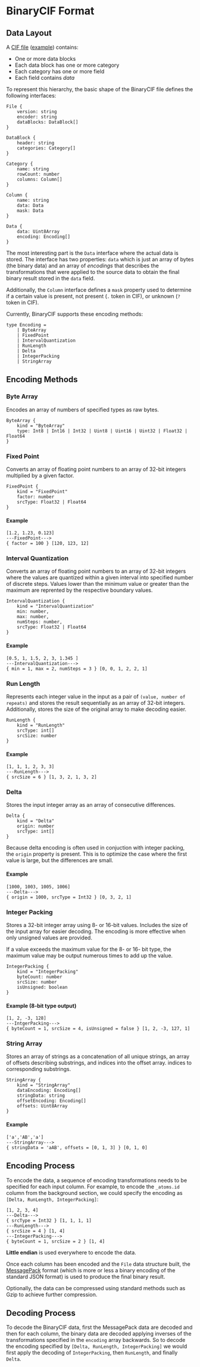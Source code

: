 BinaryCIF Format
================

## Data Layout

A [CIF file](http://www.iucr.org/resources/cif/spec/version1.1/cifsyntax) ([example](https://www.ebi.ac.uk/pdbe/static/entry/1tqn_updated.cif)) contains:

* One or more data blocks
* Each data block has one or more category
* Each category has one or more field
* Each field contains *data*

To represent this hierarchy, the basic shape of the BinaryCIF file defines the following 
interfaces:

```
File {
    version: string
    encoder: string
    dataBlocks: DataBlock[]
}

DataBlock {
    header: string
    categories: Category[]
}

Category {
    name: string
    rowCount: number
    columns: Column[]
}

Column {
    name: string
    data: Data
    mask: Data
}

Data {
    data: Uint8Array
    encoding: Encoding[]
}
```

The most interesting part is the ``Data`` interface where the actual data is stored. 
The interface has two properties: ``data`` which is just an array of bytes (the binary data) 
and an array of *encodings* that describes the transformations that were applied to the 
source data to obtain the final binary result stored in the ``data`` field.

Additionally, the ``Column`` interface defines a ``mask`` property used to determine
if a certain value is present, not present (``.`` token in CIF), or unknown (``?`` token in CIF). 

Currently, BinaryCIF supports these encoding methods:

```
type Encoding = 
    | ByteArray 
    | FixedPoint
    | IntervalQuantization 
    | RunLength 
    | Delta 
    | IntegerPacking 
    | StringArray
``` 

## Encoding Methods

### Byte Array

Encodes an array of numbers of specified types as raw bytes.

```
ByteArray {
    kind = "ByteArray"
    type: Int8 | Int16 | Int32 | Uint8 | Uint16 | Uint32 | Float32 | Float64
}
```

### Fixed Point

Converts an array of floating point numbers to an array of 32-bit integers multiplied 
by a given factor. 

```
FixedPoint {
    kind = "FixedPoint"
    factor: number
    srcType: Float32 | Float64
}
```

#### Example

```
[1.2, 1.23, 0.123] 
---FixedPoint---> 
{ factor = 100 } [120, 123, 12] 
``` 

### Interval Quantization

Converts an array of floating point numbers to an array of 32-bit integers where 
the values are quantized within a given interval into specified number of
discrete steps. Values lower than the minimum value or greater than the 
maximum are reprented by the respective boundary values.

```
IntervalQuantization {
    kind = "IntervalQuantization"
    min: number,
    max: number,
    numSteps: number,
    srcType: Float32 | Float64
}
```

#### Example

```
[0.5, 1, 1.5, 2, 3, 1.345 ] 
---IntervalQuantization---> 
{ min = 1, max = 2, numSteps = 3 } [0, 0, 1, 2, 2, 1] 
``` 

### Run Length

Represents each integer value in the input as a pair of ``(value, number of repeats)``
and stores the result sequentially as an array of 32-bit integers. Additionally,
stores the size of the original array to make decoding easier.

```
RunLength {
    kind = "RunLength"
    srcType: int[]
    srcSize: number
}
```

#### Example

```
[1, 1, 1, 2, 3, 3] 
---RunLength---> 
{ srcSize = 6 } [1, 3, 2, 1, 3, 2]
```

### Delta

Stores the input integer array as an array of consecutive differences. 

```
Delta {
    kind = "Delta"
    origin: number
    srcType: int[]
}
```

Because delta encoding is often used in conjuction with integer packing,
the ``origin`` property is present. This is to optimize the case
where the first value is large, but the differences are small. 

#### Example

```
[1000, 1003, 1005, 1006] 
---Delta---> 
{ origin = 1000, srcType = Int32 } [0, 3, 2, 1]
```

### Integer Packing

Stores a 32-bit integer array using 8- or 16-bit values. Includes the size 
of the input array for easier decoding. The encoding is more effective 
when only unsigned values are provided. 

If a value exceeds the maximum value for the 8- or 16- bit type, the maximum value may be output numerous times to add up the value.

```
IntegerPacking {
    kind = "IntegerPacking"
    byteCount: number
    srcSize: number
    isUnsigned: boolean
}
```

#### Example (8-bit type output)

```
[1, 2, -3, 128] 
---IntgerPacking---> 
{ byteCount = 1, srcSize = 4, isUnsigned = false } [1, 2, -3, 127, 1]
```

### String Array

Stores an array of strings as a concatenation of all unique strings, an array of offsets
describing substrings, and indices into the offset array. 
indices to corresponding substrings.

```
StringArray {
    kind = "StringArray"
    dataEncoding: Encoding[]
    stringData: string
    offsetEncoding: Encoding[]
    offsets: Uint8Array
}
```

#### Example

```
['a','AB','a'] 
---StringArray---> 
{ stringData = 'aAB', offsets = [0, 1, 3] } [0, 1, 0]
```

Encoding Process
----------------

To encode the data, a sequence of encoding transformations needs to be specified
for each input column. For example, to encode the ``_atoms.id`` column
from the background section, we could specify the encoding as ``[Delta, RunLength, IntegerPacking]``:

```
[1, 2, 3, 4]
---Delta--->
{ srcType = Int32 } [1, 1, 1, 1]
---RunLength--->
{ srcSize = 4 } [1, 4]
---IntegerPacking--->
{ byteCount = 1, srcSize = 2 } [1, 4]
```

**Little endian** is used everywhere to encode the data.

Once each column has been encoded and the ``File`` data structure built, the 
[MessagePack](https://msgpack.org/) format (which is more or less a binary encoding of the standard
JSON format) is used to produce the final binary result. 

Optionally, the data can be compressed using standard methods such as Gzip to achieve
further compression.

Decoding Process
----------------

To decode the BinaryCIF data, first the MessagePack data are decoded and then 
for each column, the binary data are decoded applying inverses of the transformations
specified in the ``encoding`` array backwards. So to decode the encoding specified by
``[Delta, RunLength, IntegerPacking]`` we would first apply the decoding
of ``IntegerPacking``, then ``RunLength``, and finally ``Delta``.
